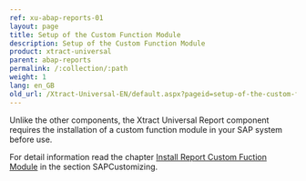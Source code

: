 ```yaml
---
ref: xu-abap-reports-01
layout: page
title: Setup of the Custom Function Module
description: Setup of the Custom Function Module
product: xtract-universal
parent: abap-reports
permalink: /:collection/:path
weight: 1
lang: en_GB
old_url: /Xtract-Universal-EN/default.aspx?pageid=setup-of-the-custom-function-module
---
```


Unlike the other components, the Xtract Universal Report component requires the installation of a custom function module in your SAP system before use.

For detail information read the chapter [Install Report Custom Fuction Module](../sap-customizing/install-report-custom-function-module) in the section SAPCustomizing.